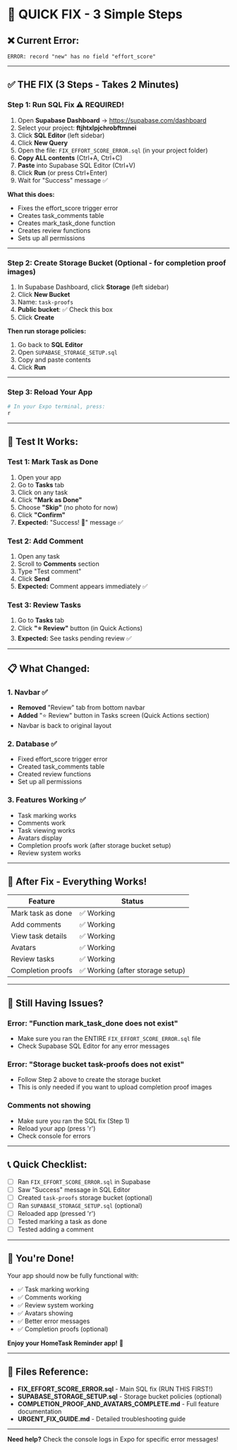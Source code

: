 # 🚀 QUICK FIX - 3 Simple Steps

## ❌ Current Error:
```
ERROR: record "new" has no field "effort_score"
```

---

## ✅ THE FIX (3 Steps - Takes 2 Minutes)

### **Step 1: Run SQL Fix** ⚠️ **REQUIRED!**

1. Open **Supabase Dashboard** → https://supabase.com/dashboard
2. Select your project: **ftjhtxlpjchrobftmnei**
3. Click **SQL Editor** (left sidebar)
4. Click **New Query**
5. Open the file: `FIX_EFFORT_SCORE_ERROR.sql` (in your project folder)
6. **Copy ALL contents** (Ctrl+A, Ctrl+C)
7. **Paste** into Supabase SQL Editor (Ctrl+V)
8. Click **Run** (or press Ctrl+Enter)
9. Wait for "Success" message ✅

**What this does:**
- Fixes the effort_score trigger error
- Creates task_comments table
- Creates mark_task_done function
- Creates review functions
- Sets up all permissions

---

### **Step 2: Create Storage Bucket** (Optional - for completion proof images)

1. In Supabase Dashboard, click **Storage** (left sidebar)
2. Click **New Bucket**
3. Name: `task-proofs`
4. **Public bucket**: ✅ Check this box
5. Click **Create**

**Then run storage policies:**
1. Go back to **SQL Editor**
2. Open `SUPABASE_STORAGE_SETUP.sql`
3. Copy and paste contents
4. Click **Run**

---

### **Step 3: Reload Your App**

```bash
# In your Expo terminal, press:
r
```

---

## 🎯 Test It Works:

### **Test 1: Mark Task as Done**
1. Open your app
2. Go to **Tasks** tab
3. Click on any task
4. Click **"Mark as Done"**
5. Choose **"Skip"** (no photo for now)
6. Click **"Confirm"**
7. **Expected:** "Success! 🎉" message ✅

### **Test 2: Add Comment**
1. Open any task
2. Scroll to **Comments** section
3. Type "Test comment"
4. Click **Send**
5. **Expected:** Comment appears immediately ✅

### **Test 3: Review Tasks**
1. Go to **Tasks** tab
2. Click **"⭐ Review"** button (in Quick Actions)
3. **Expected:** See tasks pending review ✅

---

## 📋 What Changed:

### **1. Navbar** ✅
- **Removed** "Review" tab from bottom navbar
- **Added** "⭐ Review" button in Tasks screen (Quick Actions section)
- Navbar is back to original layout

### **2. Database** ✅
- Fixed effort_score trigger error
- Created task_comments table
- Created review functions
- Set up all permissions

### **3. Features Working** ✅
- Task marking works
- Comments work
- Task viewing works
- Avatars display
- Completion proofs work (after storage bucket setup)
- Review system works

---

## 🎊 After Fix - Everything Works!

| Feature | Status |
|---------|--------|
| Mark task as done | ✅ Working |
| Add comments | ✅ Working |
| View task details | ✅ Working |
| Avatars | ✅ Working |
| Review tasks | ✅ Working |
| Completion proofs | ✅ Working (after storage setup) |

---

## 🐛 Still Having Issues?

### **Error: "Function mark_task_done does not exist"**
- Make sure you ran the ENTIRE `FIX_EFFORT_SCORE_ERROR.sql` file
- Check Supabase SQL Editor for any error messages

### **Error: "Storage bucket task-proofs does not exist"**
- Follow Step 2 above to create the storage bucket
- This is only needed if you want to upload completion proof images

### **Comments not showing**
- Make sure you ran the SQL fix (Step 1)
- Reload your app (press 'r')
- Check console for errors

---

## 📞 Quick Checklist:

- [ ] Ran `FIX_EFFORT_SCORE_ERROR.sql` in Supabase
- [ ] Saw "Success" message in SQL Editor
- [ ] Created `task-proofs` storage bucket (optional)
- [ ] Ran `SUPABASE_STORAGE_SETUP.sql` (optional)
- [ ] Reloaded app (pressed 'r')
- [ ] Tested marking a task as done
- [ ] Tested adding a comment

---

## 🚀 You're Done!

Your app should now be fully functional with:
- ✅ Task marking working
- ✅ Comments working
- ✅ Review system working
- ✅ Avatars showing
- ✅ Better error messages
- ✅ Completion proofs (optional)

**Enjoy your HomeTask Reminder app!** 🎉

---

## 📁 Files Reference:

- **FIX_EFFORT_SCORE_ERROR.sql** - Main SQL fix (RUN THIS FIRST!)
- **SUPABASE_STORAGE_SETUP.sql** - Storage bucket policies (optional)
- **COMPLETION_PROOF_AND_AVATARS_COMPLETE.md** - Full feature documentation
- **URGENT_FIX_GUIDE.md** - Detailed troubleshooting guide

---

**Need help?** Check the console logs in Expo for specific error messages!

